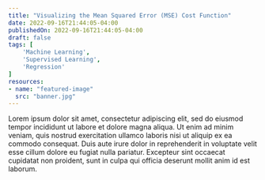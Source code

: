 ```yaml
---
title: "Visualizing the Mean Squared Error (MSE) Cost Function"
date: 2022-09-16T21:44:05-04:00
publishedOn: 2022-09-16T21:44:05-04:00
draft: false
tags: [
    'Machine Learning',
    'Supervised Learning',
    'Regression'
]
resources:
- name: "featured-image"
  src: "banner.jpg"
---
```


Lorem ipsum dolor sit amet, consectetur adipiscing elit, sed do eiusmod tempor incididunt ut labore et dolore magna aliqua. Ut enim ad minim veniam, quis nostrud exercitation ullamco laboris nisi ut aliquip ex ea commodo consequat. Duis aute irure dolor in reprehenderit in voluptate velit esse cillum dolore eu fugiat nulla pariatur. Excepteur sint occaecat cupidatat non proident, sunt in culpa qui officia deserunt mollit anim id est laborum.